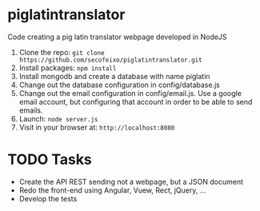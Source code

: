 # piglatintranslator

Code creating a pig latin translator webpage developed in NodeJS

1. Clone the repo: `git clone https://github.com/secofeixo/piglatintranslator.git`
2. Install packages: `npm install`
3. Install mongodb and create a database with name piglatin
4. Change out the database configuration in config/database.js
5. Change out the email configuration in config/email.js. Use a google email account, but configuring that account in order to be able to send emails.
6. Launch: `node server.js`
7. Visit in your browser at: `http://localhost:8080`

# TODO Tasks
 - Create the API REST sending not a webpage, but a JSON document
 - Redo the front-end using Angular, Vuew, Rect, jQuery, ...
 - Develop the tests
